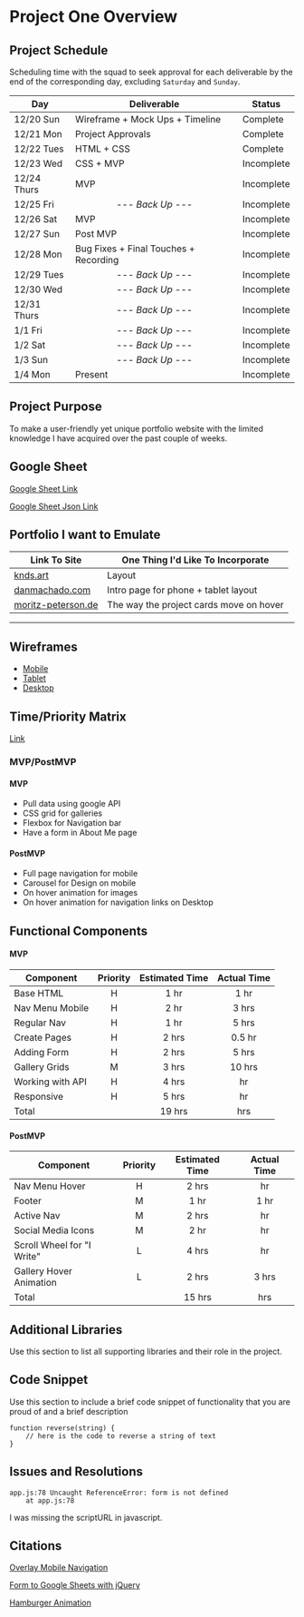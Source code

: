 # Project One Overview

## Project Schedule

Scheduling time with the squad to seek approval for each deliverable by the end of the corresponding day, excluding `Saturday` and `Sunday`.

| Day         | Deliverable                           | Status     |
| ----------- | ------------------------------------- | ---------- |
| 12/20 Sun   | Wireframe + Mock Ups + Timeline       | Complete   |
| 12/21 Mon   | Project Approvals                     | Complete   |
| 12/22 Tues  | HTML + CSS                            | Complete   |
| 12/23 Wed   | CSS + MVP                             | Incomplete |
| 12/24 Thurs | MVP                                   | Incomplete |
| 12/25 Fri   | <center>--- _Back Up_ ---</center>    | Incomplete |
| 12/26 Sat   | MVP                                   | Incomplete |
| 12/27 Sun   | Post MVP                              | Incomplete |
| 12/28 Mon   | Bug Fixes + Final Touches + Recording | Incomplete |
| 12/29 Tues  | <center>--- _Back Up_ ---</center>    | Incomplete |
| 12/30 Wed   | <center>--- _Back Up_ ---</center>    | Incomplete |
| 12/31 Thurs | <center>--- _Back Up_ ---</center>    | Incomplete |
| 1/1 Fri     | <center>--- _Back Up_ ---</center>    | Incomplete |
| 1/2 Sat     | <center>--- _Back Up_ ---</center>    | Incomplete |
| 1/3 Sun     | <center>--- _Back Up_ ---</center>    | Incomplete |
| 1/4 Mon     | Present                               | Incomplete |

## Project Purpose

To make a user-friendly yet unique portfolio website with the limited knowledge I have acquired over the past couple of weeks.

## Google Sheet

[Google Sheet Link](https://docs.google.com/spreadsheets/d/1ZYlV-gAMjH1KxIEfc24jhPFtLRe3hfE-3TcwIzMoh1o/edit#gid=0)

[Google Sheet Json Link](https://spreadsheets.google.com/feeds/list/1ZYlV-gAMjH1KxIEfc24jhPFtLRe3hfE-3TcwIzMoh1o/1/public/full?alt=json)

## Portfolio I want to Emulate

| Link To Site                                          | One Thing I'd Like To Incorporate       |
| ----------------------------------------------------- | --------------------------------------- |
| [knds.art](https://knds.art/fotos)                    | Layout                                  |
| [danmachado.com](https://www.danmachado.com/)         | Intro page for phone + tablet layout    |
| [moritz-peterson.de](https://www.moritz-petersen.de/) | The way the project cards move on hover |

---

## Wireframes

- [Mobile](https://res.cloudinary.com/kndshein/image/upload/v1608569565/Project%20One/Wireframe__Mobile_dm7trv.png)
- [Tablet](https://res.cloudinary.com/kndshein/image/upload/v1608575846/Project%20One/Wireframe__Tablet_n0cryr.png)
- [Desktop](https://res.cloudinary.com/kndshein/image/upload/v1608529417/Project%20One/Wireframe_Desktop_nty6eu.png)

## Time/Priority Matrix

[Link](https://res.cloudinary.com/kndshein/image/upload/v1608569565/Project%20One/Time_Priority_Matrix_v3g2ge.png)

### MVP/PostMVP

#### MVP

- Pull data using google API
- CSS grid for galleries
- Flexbox for Navigation bar
- Have a form in About Me page

#### PostMVP

- Full page navigation for mobile
- Carousel for Design on mobile
- On hover animation for images
- On hover animation for navigation links on Desktop

## Functional Components

#### MVP

| Component        | Priority | Estimated Time | Actual Time |
| ---------------- | :------: | :------------: | :---------: |
| Base HTML        |    H     |      1 hr      |    1 hr     |
| Nav Menu Mobile  |    H     |      2 hr      |    3 hrs    |
| Regular Nav      |    H     |      1 hr      |    5 hrs    |
| Create Pages     |    H     |     2 hrs      |   0.5 hr    |
| Adding Form      |    H     |     2 hrs      |    5 hrs    |
| Gallery Grids    |    M     |     3 hrs      |   10 hrs    |
| Working with API |    H     |     4 hrs      |     hr      |
| Responsive       |    H     |     5 hrs      |     hr      |
| Total            |          |     19 hrs     |     hrs     |

#### PostMVP

| Component                  | Priority | Estimated Time | Actual Time |
| -------------------------- | :------: | :------------: | :---------: |
| Nav Menu Hover             |    H     |     2 hrs      |     hr      |
| Footer                     |    M     |      1 hr      |    1 hr     |
| Active Nav                 |    M     |     2 hrs      |     hr      |
| Social Media Icons         |    M     |      2 hr      |     hr      |
| Scroll Wheel for "I Write" |    L     |     4 hrs      |     hr      |
| Gallery Hover Animation    |    L     |     2 hrs      |    3 hrs    |
| Total                      |          |     15 hrs     |     hrs     |

## Additional Libraries

Use this section to list all supporting libraries and their role in the project.

## Code Snippet

Use this section to include a brief code snippet of functionality that you are proud of and a brief description

```
function reverse(string) {
	// here is the code to reverse a string of text
}
```

## Issues and Resolutions

```
app.js:78 Uncaught ReferenceError: form is not defined
    at app.js:78
```

I was missing the scriptURL in javascript.

## Citations

[Overlay Mobile Navigation](https://www.w3schools.com/howto/howto_js_fullscreen_overlay.asp)

[Form to Google Sheets with jQuery](https://dev.to/omerlahav/submit-a-form-to-a-google-spreadsheet-1bia)

[Hamburger Animation](https://www.youtube.com/watch?v=dIyVTjJAkLw)

